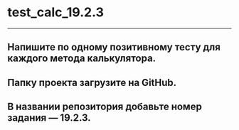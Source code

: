# test_calc_19.2.3
________
## Напишите по одному позитивному тесту для каждого метода калькулятора.
## Папку проекта загрузите на GitHub. 
## В названии репозитория добавьте номер задания — 19.2.3. 
